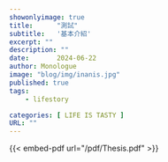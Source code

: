 ```yaml
---
showonlyimage: true
title:      "測試"
subtitle:   '基本介紹'
excerpt: ""
description: ""
date:       2024-06-22
author: Monologue    
image: "blog/img/inanis.jpg"
published: true 
tags:
    - lifestory

categories: [ LIFE IS TASTY ]
URL: ""
---
```

{{< embed-pdf url="/pdf/Thesis.pdf" >}}
<!--more-->
